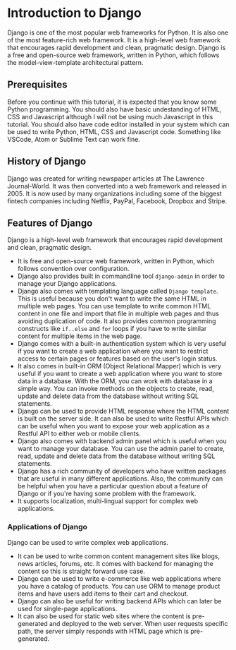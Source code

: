 # Introduction to Django

Django is one of the most popular web frameworks for Python. It is also one of the most feature-rich web framework. It is a high-level web framework that encourages rapid development and clean, pragmatic design. Django is a free and open-source web framework, written in Python, which follows the model-view-template architectural pattern.

## Prerequisites

Before you continue with this tutorial, it is expected that you know some Python programming. You should also have basic undestanding of HTML, CSS and Javascript although I will not be using much Javascript in this tutorial. You should also have code editor installed in your system which can be used to write Python, HTML, CSS and Javascript code. Something like VSCode, Atom or Sublime Text can work fine.

## History of Django

Django was created for writing newspaper articles at The Lawrence Journal-World. It was then converted into a web framework and released in 2005. It is now used by many organizations including some of the biggest fintech companies including Netflix, PayPal, Facebook, Dropbox and Stripe.

## Features of Django

Django is a high-level web framework that encourages rapid development and clean, pragmatic design. 
- It is free and open-source web framework, written in Python, which follows convention over configuration. 
- Django also provides built in commandline tool `django-admin` in order to manage your Django applications. 
- Django also comes with templating language called `Django template`. This is useful because you don't want to write the same HTML in multiple web pages. You can use template to write common HTML content in one file and import that file in multiple web pages and thus avoiding duplication of code. It also provides common programming constructs like `if..else` and `for` loops if you have to write similar content for multiple items in the web page.
- Django comes with a built-in authentication system which is very useful if you want to create a web application where you want to restrict access to certain pages or features based on the user's login status.
- It also comes in built-in ORM (Object Relational Mapper) which is very useful if you want to create a web application where you want to store data in a database. With the ORM, you can work with database in a simple way. You can invoke methods on the objects to create, read, update and delete data from the database without writing SQL statements.
- Django can be used to provide HTML response where the HTML content is built on the server side. It can also be used to write Restful APIs which can be useful when you want to expose your web application as a Restful API to either web or mobile clients.
- Django also comes with backend admin panel which is useful when you want to manage your database. You can use the admin panel to create, read, update and delete data from the database without writing SQL statements.
- Django has a rich community of developers who have written packages that are useful in many different applications. Also, the community can be helpful when you have a particular question about a feature of Django or if you're having some problem with the framework.
- It supports localization, multi-lingual support for complex web applications.

### Applications of Django

Django can be used to write complex web applications.

- It can be used to write common content management sites like blogs, news articles, forums, etc. It comes with backend for managing the content so this is straight forward use case.
- Django can be used to write e-commerce like web applications where you have a catalog of products. You can use ORM to manage product items and have users add items to their cart and checkout.
- Django can also be useful for writing backend APIs which can later be used for single-page applications.
- It can also be used for static web sites where the content is pre-generated and deployed to the web server. When user requests specific path, the server simply responds with HTML page which is pre-generated.
